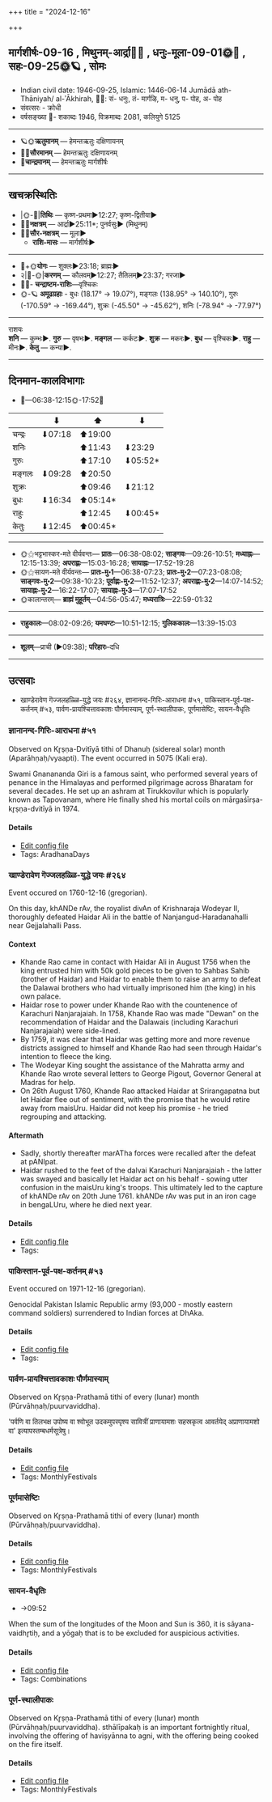 +++
title = "2024-12-16"

+++
## मार्गशीर्षः-09-16  ,  मिथुनम्-आर्द्रा🌛🌌  ,  धनुः-मूला-09-01🌞🌌  ,  सहः-09-25🌞🪐  ,  सोमः
- Indian civil date: 1946-09-25, Islamic: 1446-06-14 Jumādā ath-Thāniyah/ al-ʾĀkhirah, 🌌🌞: सं- धनुः, तं- मार्गऴि, म- धनु, प- पोह, अ- पोह
- संवत्सरः - क्रोधी
- वर्षसङ्ख्या 🌛- शकाब्दः 1946, विक्रमाब्दः 2081, कलियुगे 5125
___________________
- 🪐🌞**ऋतुमानम्** — हेमन्तऋतुः दक्षिणायनम्
- 🌌🌞**सौरमानम्** — हेमन्तऋतुः दक्षिणायनम्
- 🌛**चान्द्रमानम्** — हेमन्तऋतुः मार्गशीर्षः
___________________


## खचक्रस्थितिः
- |🌞-🌛|**तिथिः** — कृष्ण-प्रथमा►12:27; कृष्ण-द्वितीया►  
- 🌌🌛**नक्षत्रम्** — आर्द्रा►25:11*; पुनर्वसुः► (मिथुनम्)  
- 🌌🌞**सौर-नक्षत्रम्** — मूला►  
  - **राशि-मासः** — मार्गशीर्षः► 
___________________
- 🌛+🌞**योगः** — शुक्लः►23:18; ब्राह्मः►  
- २|🌛-🌞|**करणम्** — कौलवम्►12:27; तैतिलम्►23:37; गरजा►  
- 🌌🌛- **चन्द्राष्टम-राशिः**—वृश्चिकः  
- 🌞-🪐 **अमूढग्रहाः** - बुधः (18.17° → 19.07°), मङ्गलः (138.95° → 140.10°), गुरुः (-170.59° → -169.44°), शुक्रः (-45.50° → -45.62°), शनिः (-78.94° → -77.97°)
___________________
राशयः  
**शनि** — कुम्भः►. **गुरु** — वृषभः►. **मङ्गल** — कर्कटः►. **शुक्र** — मकरः►. **बुध** — वृश्चिकः►. **राहु** — मीनः►. **केतु** — कन्या►. 
___________________


## दिनमान-कालविभागाः
- 🌅—06:38-12:15🌞-17:52🌇  

|      |⬇     |⬆     |⬇     |
|------|-----|-----|------|
|चन्द्रः|⬇07:18 |⬆19:00 |     |
|शनिः   |     |⬆11:43 |⬇23:29 |
|गुरुः  |     |⬆17:10 |⬇05:52*|
|मङ्गलः |⬇09:28 |⬆20:50 |     |
|शुक्रः |     |⬆09:46 |⬇21:12 |
|बुधः   |⬇16:34 |⬆05:14*|     |
|राहुः  |     |⬆12:45 |⬇00:45*|
|केतुः  |⬇12:45 |⬆00:45*|     |
___________________
- 🌞⚝भट्टभास्कर-मते वीर्यवन्तः— **प्रातः**—06:38-08:02; **साङ्गवः**—09:26-10:51; **मध्याह्नः**—12:15-13:39; **अपराह्णः**—15:03-16:28; **सायाह्नः**—17:52-19:28  
- 🌞⚝सायण-मते वीर्यवन्तः— **प्रातः-मु॰1**—06:38-07:23; **प्रातः-मु॰2**—07:23-08:08; **साङ्गवः-मु॰2**—09:38-10:23; **पूर्वाह्णः-मु॰2**—11:52-12:37; **अपराह्णः-मु॰2**—14:07-14:52; **सायाह्नः-मु॰2**—16:22-17:07; **सायाह्नः-मु॰3**—17:07-17:52  
- 🌞कालान्तरम्— **ब्राह्मं मुहूर्तम्**—04:56-05:47; **मध्यरात्रिः**—22:59-01:32  
___________________
- **राहुकालः**—08:02-09:26; **यमघण्टः**—10:51-12:15; **गुलिककालः**—13:39-15:03  
___________________
- **शूलम्**—प्राची (►09:38); **परिहारः**–दधि  
___________________

## उत्सवाः
- खाण्डेरावेण गॆज्जलहळ्ळि-युद्धे जयः #२६४, ज्ञानानन्द-गिरिः-आराधना #५१, पाकिस्तान-पूर्व-पक्ष-कर्तनम् #५३, पार्वण-प्रायश्चित्तावकाशः पौर्णमास्याम्, पूर्ण-स्थालीपाकः, पूर्णमासेष्टिः, सायन-वैधृतिः
### ज्ञानानन्द-गिरिः-आराधना #५१

Observed on Kr̥ṣṇa-Dvitīyā tithi of Dhanuḥ (sidereal solar) month (Aparāhṇaḥ/vyaapti). The event occurred in 5075 (Kali era).  


Swami Gnanananda Giri is a famous saint, who performed several years of penance in the Himalayas and performed pilgrimage across Bharatam for several decades. He set up an ashram at Tirukkovilur which is popularly known as Tapovanam, where He finally shed his mortal coils on mārgaśīrṣa-kr̥ṣṇa-dvitīyā in 1974.





#### Details
- [Edit config file](https://github.com/jyotisham/adyatithi/blob/master/mahApuruSha/general-indic-non-tropical/sidereal_solar_month/tithi/09/17/JjAnAnanda-giriH~ArAdhanA.toml)
- Tags: AradhanaDays


### खाण्डेरावेण गॆज्जलहळ्ळि-युद्धे जयः #२६४

Event occured on 1760-12-16 (gregorian). 

On this day, khANDe rAv, the royalist divAn of Krishnaraja Wodeyar II, thoroughly defeated Haidar Ali in the battle of Nanjangud-Haradanahalli near Gejjalahalli Pass.

#### Context
- Khande Rao came in contact with Haidar Ali in August 1756 when the king entrusted him with 50k gold pieces to be given to Sahbas Sahib (brother of Haidar) and Haidar to enable them to raise an army to defeat the Dalawai brothers who had virtually imprisoned him (the king) in his own palace.
- Haidar rose to power under Khande Rao with the countenence of Karachuri Nanjarajaiah. In 1758, Khande Rao was made "Dewan" on the recommendation of Haidar and the Dalawais (including Karachuri Nanjarajaiah) were side-lined.
- By 1759, it was clear that Haidar was getting more and more revenue districts assigned to himself and Khande Rao had seen through Haidar's intention to fleece the king.
- The Wodeyar King sought the assistance of the Mahratta army and Khande Rao wrote several letters to George Pigout, Governor General at Madras for help.
- On 26th August 1760, Khande Rao attacked Haidar at Srirangapatna but let Haidar flee out of sentiment, with the promise that he would retire away from maisUru. Haidar did not keep his promise - he tried regrouping and attacking. 

#### Aftermath
- Sadly, shortly thereafter marATha forces were recalled after the defeat at pANIpat. 
- Haidar rushed to the feet of the dalvai Karachuri Nanjarajaiah - the latter was swayed and basically let Haidar act on his behalf - sowing utter confusion in the maisUru king's troops. This ultimately led to the capture of khANDe rAv on 20th June 1761. khANDe rAv was put in an iron cage in bengaLUru, where he died next year.

#### Details
- [Edit config file](https://github.com/jyotisham/adyatithi/blob/master/mahApuruSha/xatra-later/gregorian/day/12/16/khANDe-rAveNa_gejjalahaLLi-yuddhe_jayaH.toml)
- Tags: 


### पाकिस्तान-पूर्व-पक्ष-कर्तनम् #५३

Event occured on 1971-12-16 (gregorian). 

Genocidal Pakistan Islamic Republic army (93,000 - mostly eastern command soldiers) surrendered to Indian forces at DhAka.

#### Details
- [Edit config file](https://github.com/jyotisham/adyatithi/blob/master/mahApuruSha/xatra-later/gregorian/day/12/16/pAkistAna-pUrva-paxa-kartanam.toml)
- Tags: 


### पार्वण-प्रायश्चित्तावकाशः पौर्णमास्याम्

Observed on Kr̥ṣṇa-Prathamā tithi of every (lunar) month (Pūrvāhṇaḥ/puurvaviddha). 

'पर्वणि वा तिलभक्ष उपोष्य वा श्वोभूत उदकमुपस्पृश्य सावित्रीं प्राणायामशः सहस्रकृत्व आवर्तयेद् अप्राणायामशो वा' इत्यापस्तम्बधर्मसूत्रेषु।

#### Details
- [Edit config file](https://github.com/jyotisham/adyatithi/blob/master/gRhya/Apastamba/lunar_month/tithi/00/16/pArvaNa-prAyashcittAvakAshaH_16.toml)
- Tags: MonthlyFestivals


### पूर्णमासेष्टिः



Observed on Kr̥ṣṇa-Prathamā tithi of every (lunar) month (Pūrvāhṇaḥ/puurvaviddha).

#### Details
- [Edit config file](https://github.com/jyotisham/adyatithi/blob/master/gRhya/general/description_only/pUrNamAseShTiH.toml)
- Tags: MonthlyFestivals


### सायन-वैधृतिः
- →09:52



When the sum of the longitudes of the Moon and Sun is 360, it is sāyana-vaidhr̥tiḥ, and a yōgaḥ that is to be excluded for auspicious activities.

#### Details
- [Edit config file](https://github.com/jyotisham/adyatithi/blob/master/time_focus/misc_combinations/description_only/sAyana-vaidhRtiH.toml)
- Tags: Combinations


### पूर्ण-स्थालीपाकः



Observed on Kr̥ṣṇa-Prathamā tithi of every (lunar) month (Pūrvāhṇaḥ/puurvaviddha). sthālīpakaḥ is an important fortnightly ritual, involving the offering of haviṣyānna to agni, with the offering being cooked on the fire itself.

#### Details
- [Edit config file](https://github.com/jyotisham/adyatithi/blob/master/gRhya/general/description_only/sthAlIpAkaH_16.toml)
- Tags: MonthlyFestivals


